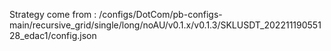 Strategy come from : /configs/DotCom/pb-configs-main/recursive_grid/single/long/noAU/v0.1.x/v0.1.3/SKLUSDT_20221119055128_edac1/config.json